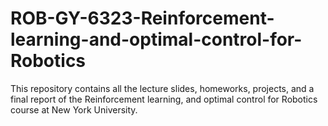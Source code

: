 # ROB-GY-6323-Reinforcement-learning-and-optimal-control-for-Robotics
This repository contains all the lecture slides, homeworks, projects, and a final report of the Reinforcement learning, and optimal control for Robotics course at New York University.
